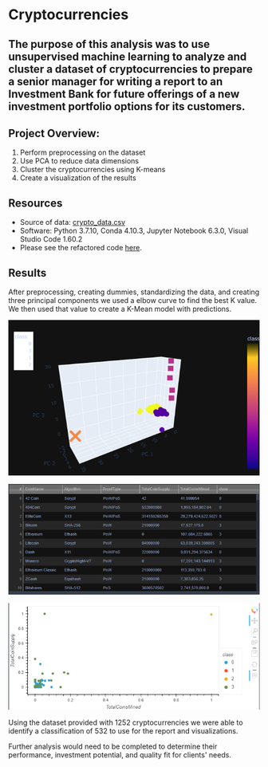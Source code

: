 # Cryptocurrencies

## The purpose of this analysis was to use unsupervised machine learning to analyze and cluster a dataset of cryptocurrencies to prepare a senior manager for writing a report to an Investment Bank for future offerings of a new investment portfolio options for its customers. 

## Project Overview:
1. Perform preprocessing on the dataset
2. Use PCA to reduce data dimensions
3. Cluster the cryptocurrencies using K-means
4. Create a visualization of the results

## Resources
- Source of data: [crypto_data.csv](https://github.com/mthalken/Cryptocurrencies/blob/main/data/crypto_data.csv)
- Software: Python 3.7.10, Conda 4.10.3, Jupyter Notebook 6.3.0, Visual Studio Code 1.60.2
- Please see the refactored code [here](https://github.com/mthalken/Cryptocurrencies/blob/main/crypto_clustering.ipynb).

## Results 

After preprocessing, creating dummies, standardizing the data, and creating three principal components we used a elbow curve to find the best K value. We then used that value to create a K-Mean model with predictions. 

![png](https://github.com/mthalken/Cryptocurrencies/blob/main/images/3D_scatter_plot.png)

![png](https://github.com/mthalken/Cryptocurrencies/blob/main/images/tradable_cryptocurrencies_table.png)

![png](https://github.com/mthalken/Cryptocurrencies/blob/main/images/final_scatter_plot.png)


Using the dataset provided with 1252 cryptocurrencies we were able to identify a classification of 532 to use for the report and visualizations. 

Further analysis would need to be completed to determine their performance, investment potential, and quality fit for clients' needs. 

